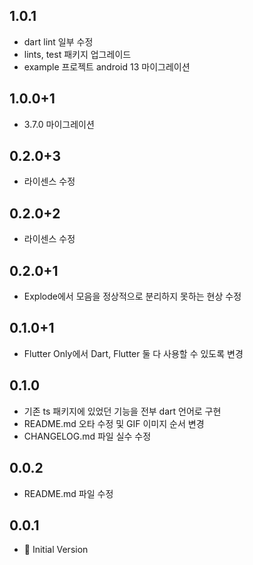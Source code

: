 ## 1.0.1
- dart lint 일부 수정
- lints, test 패키지 업그레이드 
- example 프로젝트 android 13 마이그레이션

## 1.0.0+1
- 3.7.0 마이그레이션

## 0.2.0+3
- 라이센스 수정

## 0.2.0+2
- 라이센스 수정

## 0.2.0+1
- Explode에서 모음을 정상적으로 분리하지 못하는 현상 수정

## 0.1.0+1
- Flutter Only에서 Dart, Flutter 둘 다 사용할 수 있도록 변경

## 0.1.0
- 기존 ts 패키지에 있었던 기능을 전부 dart 언어로 구현
- README.md 오타 수정 및 GIF 이미지 순서 변경
- CHANGELOG.md 파일 실수 수정

## 0.0.2
- README.md 파일 수정

## 0.0.1
- 🎉 Initial Version

